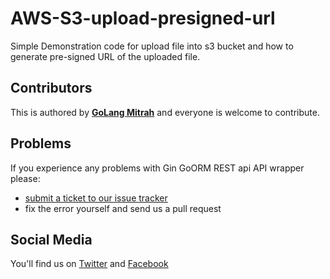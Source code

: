 # AWS-S3-upload-presigned-url
Simple Demonstration code for upload file into s3 bucket and how to generate pre-signed URL of the uploaded file.


## **Contributors**

This is authored by **[GoLang Mitrah](https://www.MitrahSoft.com/)** and everyone is welcome to contribute.

## **Problems**

If you experience any problems with Gin GoORM REST api API wrapper please:

* [submit a ticket to our issue tracker](https://github.com/golang-mitrah/AWS-S3-upload-presigned-url/issues)
* fix the error yourself and send us a pull request

## **Social Media**

You'll find us on [Twitter](https://twitter.com/MitrahSoft) and [Facebook](http://www.facebook.com/MitrahSoft)
